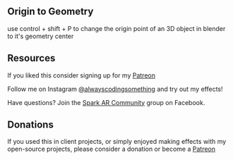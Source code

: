 ## Origin to Geometry 

use control + shift + P to change the origin point of an 3D object in blender to it's geometry center

## Resources

If you liked this consider signing up for my [Patreon](https://www.patreon.com/user?u=20402687)

Follow me on Instagram [@alwayscodingsomething](https://instagram.com/alwayscodingsomething) and try out my effects!

Have questions? Join the [Spark AR Community](https://www.facebook.com/groups/SparkARcommunity/) group on Facebook.


## Donations

If you used this in client projects, or simply enjoyed making effects with my open-source projects, please consider a donation or become a [Patreon](https://www.patreon.com/user?u=20402687)
